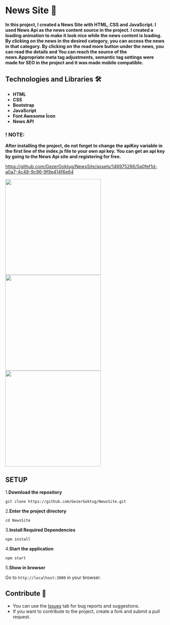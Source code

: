 # News Site 📰

**<p>In this project, I created a News Site with HTML, CSS and JavaScript. I used News Api as the news content source in the project. I created a loading animation to make it look nice while the news content is loading. By clicking on the news in the desired category, you can access the news in that category. By clicking on the read more button under the news, you can read the details and You can reach the source of the news.Appropriate meta tag adjustments, semantic tag settings were made for SEO in the project and it was made mobile compatible.</p>**


## Technologies and Libraries 🛠️
<strong><ul>
<li>HTML </li>  
<li>CSS</li>  
<li>Bootstrap</li>  
<li>JavaScript</li>  
<li>Font Awesome İcon</li>  
<li>News API</li>  
</ul></strong>




### ! NOTE:
**<p>After installing the project, do not forget to change the apiKey variable in the first line of the index.js file to your own api key. You can get an api key by going to the News Api site and registering for free.</p>**




https://github.com/GezerGoktug/NewsSite/assets/146975286/5a0fef1d-a0a7-4c48-9c96-9f9e414f6e64


<img width="300" src="https://github.com/GezerGoktug/NewsSite/assets/146975286/21be2f93-617b-4dd1-8e16-85ba257a2340" />
<img width="300" src="https://github.com/GezerGoktug/NewsSite/assets/146975286/e3c3379d-0d7b-4e29-8dee-f98127e3bc7a" />
<img width="300" src="https://github.com/GezerGoktug/NewsSite/assets/146975286/c8fded86-3129-462c-a3f3-6edd00b03d74" />






## SETUP

1.**Download the repository**

```
git clone https://github.com/GezerGoktug/NewsSite.git
```

2.**Enter the project directory**

```
cd NewsSite
```

3.**Install Required Dependencies**

```
npm install
```

4.**Start the application**

```
npm start
```

5.**Show in browser**

Go to `http://localhost:3000` in your browser.




## Contribute 🤝

- You can use the [Issues](https://github.com/GezerGoktug/NewsSite) tab for bug reports and suggestions.
- If you want to contribute to the project, create a fork and submit a pull request.
